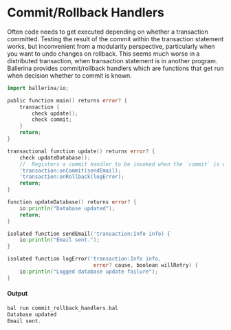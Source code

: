 # Commit/Rollback Handlers

 Often code needs to get executed depending on whether a transaction committed.
 Testing the result of the commit within the transaction statement works, but inconvenient from a modularity perspective, particularly when you want to undo changes on rollback.
 This seems much worse in a distributed transaction, when transaction statement is in another program.
 Ballerina provides commit/rollback handlers which are functions that get run when decision whether to commit is known.

```go
import ballerina/io;

public function main() returns error? {
    transaction {
        check update();
        check commit;
    }
    return;
}

transactional function update() returns error? {
    check updateDatabase();
    //  Registers a commit handler to be invoked when the `commit` is executed.
    'transaction:onCommit(sendEmail);
    'transaction:onRollback(logError);
    return;
}

function updateDatabase() returns error? {
    io:println("Database updated");
    return;
}

isolated function sendEmail('transaction:Info info) {
    io:println("Email sent.");
}

isolated function logError('transaction:Info info,
                            error? cause, boolean willRetry) {
    io:println("Logged database update failure");
}
```

#### Output

```go
bal run commit_rollback_handlers.bal
Database updated
Email sent.
```